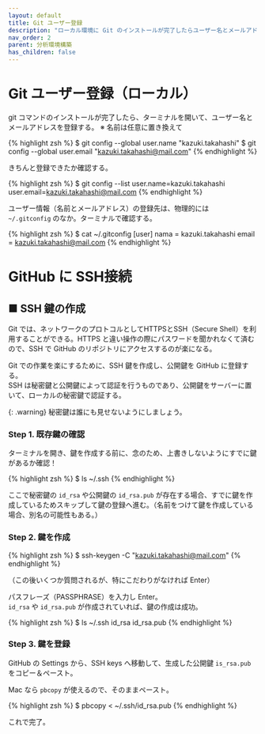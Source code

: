 ```yaml
---
layout: default
title: Git ユーザー登録
description: "ローカル環境に Git のインストールが完了したらユーザー名とメールアドレスを登録する"
nav_order: 2
parent: 分析環境構築
has_children: false
---
```


# Git ユーザー登録（ローカル）

git コマンドのインストールが完了したら、ターミナルを開いて、ユーザー名とメールアドレスを登録する。
※ 名前は任意に置き換えて

{% highlight zsh %}
$ git config --global user.name "kazuki.takahashi"
$ git config --global user.email "kazuki.takahashi@mail.com"
{% endhighlight %}

きちんと登録できたか確認する。

{% highlight zsh %}
$ git config --list
user.name=kazuki.takahashi
user.email=kazuki.takahashi@mail.com
{% endhighlight %}

ユーザー情報（名前とメールアドレス）の登録先は、物理的には　`~/.gitconfig` のなか。ターミナルで確認する。

{% highlight zsh %}
$ cat ~/.gitconfig
[user]
    nama = kazuki.takahashi
    email = kazuki.takahashi@mail.com
{% endhighlight %}

# GitHub に SSH接続

## ■ SSH 鍵の作成

Git では、ネットワークのプロトコルとしてHTTPSとSSH（Secure Shell）を利用することができる。HTTPS と違い操作の際にパスワードを聞かれなくて済むので、SSH で GitHub のリポジトリにアクセスするのが楽になる。

Git での作業を楽にするために、SSH 鍵を作成し、公開鍵を GitHub に登録する。<br>
SSH は秘密鍵と公開鍵によって認証を行うものであり、公開鍵をサーバーに置いて、ローカルの秘密鍵で認証する。

{: .warning}
秘密鍵は誰にも見せないようにしましょう。

### Step 1. 既存鍵の確認
ターミナルを開き、鍵を作成する前に、念のため、上書きしないようにすでに鍵があるか確認！

{% highlight zsh %}
$ ls ~/.ssh
{% endhighlight %}

ここで秘密鍵の `id_rsa` や公開鍵の `id_rsa.pub` が存在する場合、すでに鍵を作成しているためスキップして鍵の登録へ進む。（名前をつけて鍵を作成している場合、別名の可能性もある。）

### Step 2. 鍵を作成

{% highlight zsh %}
$ ssh-keygen -C "kazuki.takahashi@mail.com"
{% endhighlight %}

（この後いくつか質問されるが、特にこだわりがなければ Enter）

パスフレーズ（PASSPHRASE）を入力し Enter。<br>
`id_rsa` や `id_rsa.pub` が作成されていれば、鍵の作成は成功。

{% highlight zsh %}
$ ls ~/.ssh
id_rsa          id_rsa.pub
{% endhighlight %}

### Step 3. 鍵を登録

GitHub の Settings から、SSH keys へ移動して、生成した公開鍵 `is_rsa.pub` をコピー＆ペースト。

Mac なら `pbcopy` が使えるので、そのままペースト。

{% highlight zsh %}
$ pbcopy < ~/.ssh/id_rsa.pub
{% endhighlight %}

これで完了。
